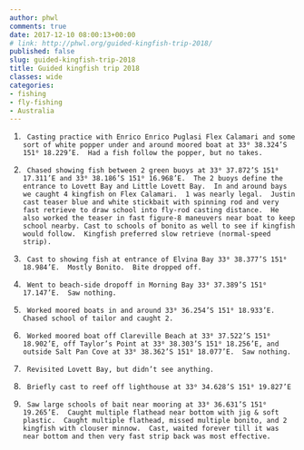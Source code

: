 ```yaml
---
author: phwl
comments: true
date: 2017-12-10 08:00:13+00:00
# link: http://phwl.org/guided-kingfish-trip-2018/
published: false
slug: guided-kingfish-trip-2018
title: Guided kingfish trip 2018
classes: wide
categories:
- fishing
- fly-fishing
- Australia
---
```


1)      Casting practice with Enrico Enrico Puglasi Flex Calamari and some sort of white popper under and around moored boat at 33⁰ 38.324’S 151⁰ 18.229’E.  Had a fish follow the popper, but no takes.
2)      Chased showing fish between 2 green buoys at 33⁰ 37.872’S 151⁰ 17.311’E and 33⁰ 38.186’S 151⁰ 16.968’E.  The 2 buoys define the entrance to Lovett Bay and Little Lovett Bay.  In and around bays we caught 4 kingfish on Flex Calamari.  1 was nearly legal.  Justin cast teaser blue and white stickbait with spinning rod and very fast retrieve to draw school into fly-rod casting distance.  He also worked the teaser in fast figure-8 maneuvers near boat to keep school nearby. Cast to schools of bonito as well to see if kingfish would follow.  Kingfish preferred slow retrieve (normal-speed strip).
3)      Cast to showing fish at entrance of Elvina Bay 33⁰ 38.377’S 151⁰ 18.984’E.  Mostly Bonito.  Bite dropped off.
4)      Went to beach-side dropoff in Morning Bay 33⁰ 37.389’S 151⁰ 17.147’E.  Saw nothing.
5)      Worked moored boats in and around 33⁰ 36.254’S 151⁰ 18.933’E.  Chased school of tailor and caught 2.
6)      Worked moored boat off Clareville Beach at 33⁰ 37.522’S 151⁰ 18.902’E, off Taylor’s Point at 33⁰ 38.303’S 151⁰ 18.256’E, and outside Salt Pan Cove at 33⁰ 38.362’S 151⁰ 18.077’E.  Saw nothing.
7)      Revisited Lovett Bay, but didn’t see anything.
8)      Briefly cast to reef off lighthouse at 33⁰ 34.628’S 151⁰ 19.827’E
9)      Saw large schools of bait near mooring at 33⁰ 36.631’S 151⁰ 19.265’E.  Caught multiple flathead near bottom with jig & soft plastic.  Caught multiple flathead, missed multiple bonito, and 2 kingfish with clouser minnow.  Cast, waited forever till it was near bottom and then very fast strip back was most effective.
